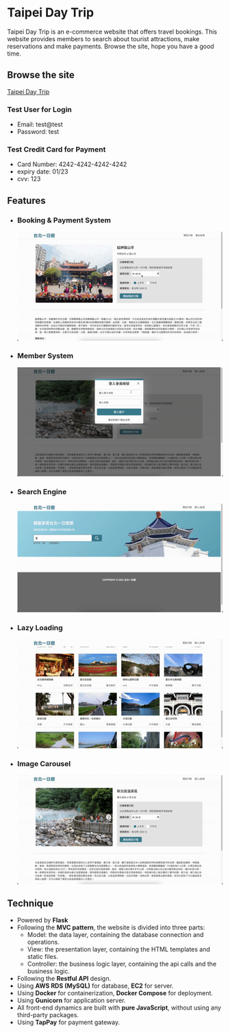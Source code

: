 # Taipei Day Trip

Taipei Day Trip is an e-commerce website that offers travel bookings. This website provides members to search about tourist attractions, make reservations and make payments. Browse the site, hope you have a good time.

## Browse the site

[Taipei Day Trip](http://taipei-oneday.chengtze.site/)

### Test User for Login

-   Email: test@test
-   Password: test

### Test Credit Card for Payment

-   Card Number: 4242-4242-4242-4242
-   expiry date: 01/23
-   cvv: 123

## Features

-   <h3>Booking & Payment System</h3>

    ![Booking & Payment System](./static/img/github/booking_payment.gif)

-   <h3>Member System</h3>

    ![Member System](./static/img/github/member.gif)

-   <h3>Search Engine</h3>

    ![Search Engine](./static/img/github/search.gif)

-   <h3>Lazy Loading</h3>

    ![Lazy Loading](./static/img/github/lazy_loading.gif)

-   <h3>Image Carousel</h3>

    ![Image Carousel](./static/img/github/carousel.gif)

## Technique

-   Powered by <b>Flask</b>
-   Following the <b>MVC pattern</b>, the website is divided into three parts:
    -   Model: the data layer, containing the database connection and operations.
    -   View: the presentation layer, containing the HTML templates and static files.
    -   Controller: the business logic layer, containing the api calls and the business logic.
-   Following the <b>Restful API</b> design.
-   Using <b>AWS RDS (MySQL)</b> for database, <b>EC2</b> for server.
-   Using <b>Docker</b> for containerization, <b>Docker Compose</b> for deployment.
-   Using <b>Gunicorn</b> for application server.
-   All front-end dynamics are built with <b>pure JavaScript</b>, without using any third-party packages.
-   Using <b>TapPay</b> for payment gateway.
